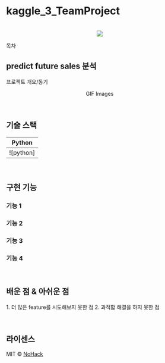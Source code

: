# kaggle_3_TeamProject

<p align="center">
  <br>
  <img src="./images/common/logo-sample.jpeg">
  <br>
</p>

목차

## predict future sales 분석

<p align="justify">
프로젝트 개요/동기
</p>

<p align="center">
GIF Images
</p>

<br>

## 기술 스택

|   Python   |
| :--------: |
| ![python]  |

<br>

## 구현 기능

### 기능 1

### 기능 2

### 기능 3

### 기능 4

<br>

## 배운 점 & 아쉬운 점

<p align="justify">
1. 더 많은 feature를 시도해보지 못한 점
2. 과적합 해결을 하지 못한 점
</p>

<br>

## 라이센스

MIT &copy; [NoHack](mailto:lbjp114@gmail.com)

<!-- Stack Icon Refernces -->

[js]: /images/stack/javascript.svg
[ts]: /images/stack/typescript.svg
[react]: /images/stack/react.svg
[node]: /images/stack/node.svg
